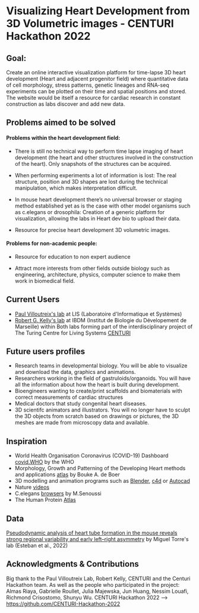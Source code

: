 # Visualizing Heart Development from 3D Volumetric images - CENTURI Hackathon 2022 

## Goal: 
Create an online interactive visualization platform for time-lapse 3D heart development (Heart and adjacent progenitor field) where quantitative data of cell morphology, stress patterns, genetic lineages and RNA-seq experiments can be plotted on their time and spatial positions and stored.
The website would be itself a resource for cardiac  research in constant construction as labs discover and add new data.

## Problems aimed to be solved 

#### Problems within the heart development field:

- There is still no technical way to perform time lapse imaging of heart development (the heart and other structures involved in the construction of the heart). Only snapshots of the structures can be acquired.

- When performing experiments a lot of information is lost: The real structure, position and 3D shapes are lost during the technical manipulation, which makes interpretation difficult. 

- In mouse heart development there’s no universal browser or staging method established yet as is the case with other model organisms such as c.elegans or drosophila: Creation of a generic platform for visualization, allowing the labs in Heart dev bio to upload their data.

- Resource for precise heart development 3D volumetric images. 


#### Problems for non-academic people:

- Resource for education to non expert audience

- Attract more interests from other fields outside biology such as engineering, architecture, physics, computer science to make them work in biomedical field.


## Current Users

- [Paul Villoutreix's lab](https://bioml.lis-lab.fr/) at LIS (Laboratoire d'Informatique et Systèmes)
- [Robert G. Kelly's lab](http://www.ibdm.univ-mrs.fr/equipe/genetic-control-of-heart-development/) at IBDM (Institut de Biologie du Dévelopement de Marseille)
within 
Both labs forming part of the interdisciplinary project of The Turing Centre for Living Systems [CENTURI](https://centuri-livingsystems.org/)


## Future users profiles

- Research teams in developmental biology. You will be able to visualize and download the data, graphics and animations.
- Researchers working in the field of gastruloids/organoids. You will have all the information about how the heart is built during development.
- Bioengineers wanting to create/print scaffolds and biomaterials with correct measurements of cardiac structures
- Medical doctors that study congenital heart diseases.
- 3D scientifc animators and illustrators. You will no longer have to sculpt the 3D objects from scratch based on drawings or pictures, the 3D meshes are made from microscopy data and available.


## Inspiration

- World Health Organisation Coronavirus (COVID-19) Dashboard [covid.WHO](https://covid19.who.int/) by the WHO
- Morphology, Growth and Patterning of the Developing Heart methods and applications [atlas](https://www.sciencedirect.com/science/article/pii/S0012160612002473) by Bouke A. de Boer 
- 3D modelling and animation programs such as [Blender](https://www.blender.org/), [c4d](https://www.maxon.net/fr/cinema-4d) or [Autocad](https://web.autocad.com/login)
- Nature [videos](https://www.youtube.com/watch?v=_VhcZTGv0CU)
- C.elegans [browsers](http://morphotranscriptomics.pythonanywhere.com/) by M.Senoussi
- The Human Protein [Atlas](http://www.proteinatlas.org/)

## Data
[Pseudodynamic analysis of heart tube formation in the mouse reveals strong regional variability and early left–right asymmetry](https://www.nature.com/articles/s44161-022-00065-1#code-availability) by Miguel Torre's lab (Esteban et al., 2022)

## Acknowledgments & Contributions

Big thank to the Paul Villoutreix Lab, Robert Kelly, CENTURI and the Centuri Hackathon team.
As well as the people who participated in the  project: Almas Riaya, Gabrielle Roullet, Julia Majewska, Jun Huang, Nessim Louafi, Richmond Crisostomo, Shunyu Wu.
CENTURI Hackathon 2022 --> https://github.com/CENTURI-Hackathon-2022

